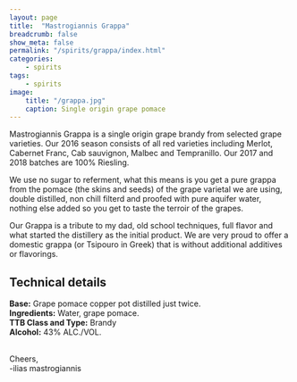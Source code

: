 ```yaml
---
layout: page
title:  "Mastrogiannis Grappa"
breadcrumb: false
show_meta: false
permalink: "/spirits/grappa/index.html"
categories:
    - spirits
tags:
    - spirits
image:
    title: "/grappa.jpg"
    caption: Single origin grape pomace
---
```


Mastrogiannis Grappa is a single origin grape brandy from selected grape varieties. Our 2016 season consists of all red varieties including Merlot, Cabernet Franc, Cab sauvignon, Malbec and Tempranillo. Our 2017 and 2018 batches are 100% Riesling.

We use no sugar to referment, what this means is you get a pure grappa from the pomace (the skins and seeds) of the grape varietal we are using, double distilled, non chill filterd and proofed with pure aquifer water, nothing else added so you get to taste the terroir of the grapes.

Our Grappa is a tribute to my dad, old school techniques, full flavor and what started the distillery as the initial product. We are very proud to offer a domestic grappa (or Tsipouro in Greek) that is without additional additives or flavorings.



<h2>Technical details</h2>
<b>Base:</b>
Grape pomace copper pot distilled just twice.
<br>
<b>Ingredients:</b>
Water, grape pomace.
<br>
<b>TTB Class and Type:</b>
Brandy
<br>
<b>Alcohol:</b>
43% ALC./VOL.
<br>
<br>

Cheers,
<br>
-ilias mastrogiannis



